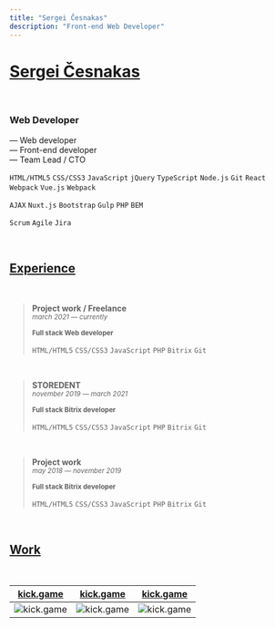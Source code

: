 ```yaml
---
title: "Sergei Česnakas"
description: "Front-end Web Developer"
---
```


# [Sergei Česnakas](/)

<br>

### Web Developer

— Web developer\
— Front-end developer\
— Team Lead / CTO

`HTML/HTML5` `CSS/CSS3` `JavaScript` `jQuery` `TypeScript` `Node.js` `Git` `React` `Webpack` `Vue.js` `Webpack`

`AJAX` `Nuxt.js` `Bootstrap` `Gulp` `PHP` `BEM`

`Scrum` `Agile` `Jira`

<br>

## [Experience](/experience)

<br>

> **Project work / Freelance**\
> <sub>*march 2021 — currently*</sub>
>
> <small>**Full stack Web developer**</small>
> 
> `HTML/HTML5` `CSS/CSS3` `JavaScript` `PHP` `Bitrix` `Git`

<br>

> **STOREDENT**\
> <sub>*november 2019 — march 2021*</sub>
>
> <small>**Full stack Bitrix developer**</small>
> 
> `HTML/HTML5` `CSS/CSS3` `JavaScript` `PHP` `Bitrix` `Git`

<br>

> **Project work**\
> <sub>*may 2018 — november 2019*</sub>
>
> <small>**Full stack Bitrix developer**</small>
> 
> `HTML/HTML5` `CSS/CSS3` `JavaScript` `PHP` `Bitrix` `Git`

<br>

## [Work](/work/)

<br>

[kick.game](/work/kick.game) | [kick.game](/work/kick.game) | [kick.game](/work/kick.game)
--- | --- | ---
![kick.game](/images/work/kick.game_preview.png) | ![kick.game](/images/work/kick.game_preview.png) | ![kick.game](/images/work/kick.game_preview.png)

<br><br><br>

